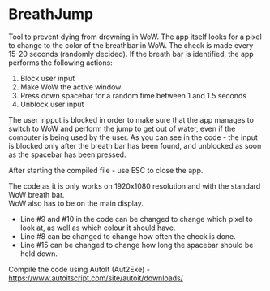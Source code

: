 # BreathJump
Tool to prevent dying from drowning in WoW.
The app itself looks for a pixel to change to the color of the breathbar in WoW. The check is made every 15-20 seconds (randomly decided).
If the breath bar is identified, the app performs the following actions:

1. Block user input
2. Make WoW the active window
3. Press down spacebar for a random time between 1 and 1.5 seconds
4. Unblock user input

The user inpput is blocked in order to make sure that the app manages to switch to WoW and perform the jump to get out of water, even if the computer is being used by the user.
As you can see in the code - the input is blocked only after the breath bar has been found, and unblocked as soon as the spacebar has been pressed.

After starting the compiled file - use ESC to close the app.

The code as it is only works on 1920x1080 resolution and with the standard WoW breath bar.  
WoW also has to be on the main display.  
* Line #9 and #10 in the code can be changed to change which pixel to look at, as well as which colour it should have.  
* Line #8 can be changed to change how often the check is done.  
* Line #15 can be changed to change how long the spacebar should be held down.

Compile the code using AutoIt (Aut2Exe) - https://www.autoitscript.com/site/autoit/downloads/
